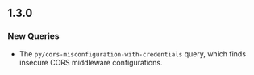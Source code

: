 ## 1.3.0

### New Queries

* The `py/cors-misconfiguration-with-credentials` query, which finds insecure CORS middleware configurations.
